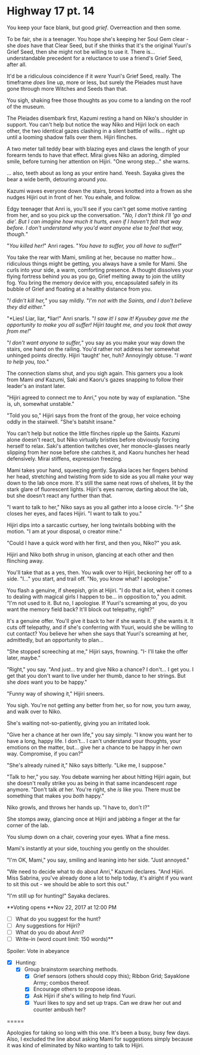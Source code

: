 # Highway 17 pt. 14

You keep your face blank, but good *grief*. Overreaction and then some.

To be fair, she *is* a teenager. You hope she's keeping her Soul Gem clear - she *does* have that Clear Seed, but if she thinks that it's the original Yuuri's Grief Seed, then she might not be willing to use it. There is... understandable precedent for a reluctance to use a friend's Grief Seed, after all.

It'd be a ridiculous coincidence if it *were* Yuuri's Grief Seed, really. The timeframe *does* line up, more or less, but surely the Pleiades must have gone through more Witches and Seeds than that.

You sigh, shaking free those thoughts as you come to a landing on the roof of the museum.

The Pleiades disembark first, Kazumi resting a hand on Niko's shoulder in support. You can't help but notice the way Niko and Hijiri lock on each other, the two identical gazes clashing in a silent battle of wills... right up until a looming shadow falls over them. Hijiri flinches.

A two meter tall teddy bear with blazing eyes and claws the length of your forearm tends to have that effect. Mirai gives Niko an adoring, dimpled smile, before turning her attention on Hijiri. "One wrong step..." she warns.

... also, teeth about as long as your entire hand. Yeesh. Sayaka gives the bear a wide berth, detouring around *you*.

Kazumi waves everyone down the stairs, brows knotted into a frown as she nudges Hijiri out in front of her. You exhale, and follow.

Edgy teenager that Anri is, you'll see if you can't get some motive ranting from her, and so you pick up the conversation. "*No, I don't think I'll 'go and die'. But I can imagine how much it hurts, even if I haven't felt that way before. I don't understand why you'd want anyone else to feel that way, though.*"

"*You *killed* her!*" Anri rages. "*You have to suffer, you *all* have to suffer!*"

You take the rear with Mami, smiling at her, because no matter how\... ridiculous things might be getting, you always have a smile for Mami. She curls into your side, a warm, comforting presence. A thought dissolves your flying fortress behind you as you go, Grief melting away to join the utility fog. You bring the memory device with you, encapsulated safely in its bubble of Grief and floating at a healthy distance from you.

"*I didn't kill her,*" you say mildly. "*I'm not with the Saints, and I don't believe they did either.*"

"\*Lies! Liar, liar, \*liar!" Anri snarls. "*I saw it! I *saw* it! Kyuubey gave me the opportunity to make you all *suffer*! Hijiri taught me, and you took that away from me!*"

"*I don't want anyone to suffer,*" you say as you make your way down the stairs, one hand on the railing. You'd rather not address her somewhat unhinged points directly. Hijiri 'taught' her, huh? Annoyingly obtuse. "*I want to help you, too.*"

The connection slams shut, and you sigh again. This garners you a look from Mami *and* Kazumi, Saki and Kaoru's gazes snapping to follow their leader's an instant later.

"Hijiri agreed to connect me to Anri," you note by way of explanation. "She is, uh, somewhat unstable."

"Told you so," Hijiri says from the front of the group, her voice echoing oddly in the stairwell. "She's batshit insane."

You can't help but notice the little flinches ripple up the Saints. Kazumi alone doesn't react, but Niko virtually bristles before obviously forcing herself to relax. Saki's attention twitches over, her monocle-glasses nearly slipping from her nose before she catches it, and Kaoru hunches her head defensively. Mirai stiffens, expression freezing.

Mami takes your hand, squeezing gently. Sayaka laces her fingers behind her head, stretching and twisting from side to side as you all make your way down to the lab once more. It's still the same neat rows of shelves, lit by the stark glare of fluorescent lights. Hijiri's eyes narrow, darting about the lab, but she doesn't react any further than that.

"I want to talk to her," Niko says as you all gather into a loose circle. "I-" She closes her eyes, and faces Hijiri. "I want to talk to you."

Hijiri dips into a sarcastic curtsey, her long twintails bobbing with the motion. "I am at your disposal, o creator mine."

"Could I have a quick word with her first, and then you, Niko?" you ask.

Hijiri and Niko both shrug in unison, glancing at each other and then flinching away.

You'll take that as a yes, then. You walk over to Hijiri, beckoning her off to a side. "I..." you start, and trail off. "No, you know what? I apologise."

You flash a genuine, if sheepish, grin at Hijiri. "I do that a lot, when it comes to dealing with magical girls I happen to be... in opposition to," you admit. "I'm not used to it. But no, I apologise. If Yuuri's screaming at you, do you want the memory field back? It'll block out telepathy, right?"

It's a genuine offer. You'll give it back to her if she wants it. *If* she wants it. It cuts off telepathy, and if she's conferring with Yuuri, would she be willing to cut contact? You believe her when she says that Yuuri's screaming at her, admittedly, but an opportunity to plan...

"She stopped screeching at me," Hijiri says, frowning. "I- I'll take the offer later, maybe."

"Right," you say. "And just... try and give Niko a chance? I don't... I get you. I get that you don't want to live under her thumb, dance to her strings. But she *does* want you to be happy."

"Funny way of showing it," Hijiri sneers.

You sigh. You're not getting any better from her, so for now, you turn away, and walk over to Niko.

She's waiting not-so-patiently, giving you an irritated look.

"Give her a chance at her own life," you say simply. "I know you want her to have a long, happy life. I don't... I can't understand your thoughts, your emotions on the matter, but... give her a chance to be happy in her own way. Compromise, if you can?"

"She's already ruined it," Niko says bitterly. "Like me, I suppose."

"Talk to her," you say. You debate warning her about hitting Hijiri again, but she doesn't really strike you as being in that same incandescent *rage* anymore. "Don't talk *at* her. You're right, she *is* like you. There must be something that makes you *both* happy."

Niko growls, and throws her hands up. "I have to, don't I?"

She stomps away, glancing once at Hijiri and jabbing a finger at the far corner of the lab.

You slump down on a chair, covering your eyes. What a fine mess.

Mami's instantly at your side, touching you gently on the shoulder.

"I'm OK, Mami," you say, smiling and leaning into her side. "Just annoyed."

"We need to decide what to do about Anri," Kazumi declares. "And Hijiri. Miss Sabrina, you've already done a lot to help today, it's alright if you want to sit this out - we should be able to sort this out."

"I'm still up for hunting!" Sayaka declares.

\*\*Voting opens **Nov 22, 2017 at 12:00 PM
- [ ] What do you suggest for the hunt?
- [ ] Any suggestions for Hijiri?
- [ ] What do you do about Anri?
- [ ] Write-in (word count limit: 150 words)**

Spoiler: Vote in abeyance

- [x] Hunting:
  - [x] Group brainstorm searching methods.
    - [x] Grief sensors (others should copy this); Ribbon Grid; Sayaklone Army; combos thereof.
    - [x] Encourage others to propose ideas.
    - [x] Ask Hijiri if she's willing to help find Yuuri.
    - [x] Yuuri likes to spy and set up traps. Can we draw her out and counter ambush her?

\=====​

Apologies for taking so long with this one. It's been a busy, busy few days. Also, I excluded the line about asking Mami for suggestions simply because it was kind of eliminated by Niko wanting to talk to Hijiri.
